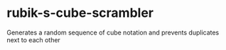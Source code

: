 # rubik-s-cube-scrambler
Generates a random sequence of cube notation and prevents duplicates next to each other
